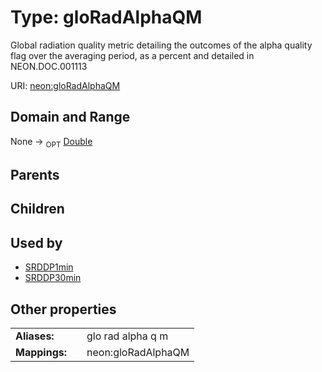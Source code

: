 
# Type: gloRadAlphaQM


Global radiation quality metric detailing the outcomes of the alpha quality flag over the averaging period, as a percent and detailed in NEON.DOC.001113

URI: [neon:gloRadAlphaQM](https://data.neonscience.org/gloRadAlphaQM)


## Domain and Range

None ->  <sub>OPT</sub> [Double](types/Double.md)

## Parents


## Children


## Used by

 * [SRDDP1min](SRDDP1min.md)
 * [SRDDP30min](SRDDP30min.md)

## Other properties

|  |  |  |
| --- | --- | --- |
| **Aliases:** | | glo rad alpha q m |
| **Mappings:** | | neon:gloRadAlphaQM |

